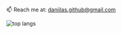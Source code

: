 📫 Reach me at: [daniilas.github@gmail.com](mailto:daniilas.github@gmail.com)

<img src="https://github-readme-stats-three-rho-55.vercel.app/api/top-langs/?username=uvvumi&theme=github_dark_dimmed&hide=css,blade,html&count_private=true" alt="top langs"/>
